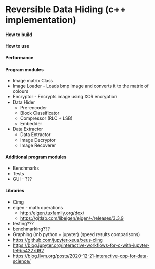 # Reversible Data Hiding (c++ implementation)

#### How to build

#### How to use

#### Performance

#### Program modules
- Image matrix Class
- Image Loader - Loads bmp image and converts it to the matrix of colours
- Encryptor - Encrypts image using XOR encryption
- Data Hider
  - Pre-encoder
  - Block Classificator
  - Compressor (RLC + LSB)
  - Embedder
- Data Extractor
  - Data Extractor
  - Image Decryptor
  - Image Recoverer

#### Additional program modules
- Benchmarks
- Tests
- GUI - ???

#### Libraries
- Cimg
- eigen - math operations
    - http://eigen.tuxfamily.org/dox/
    - https://gitlab.com/libeigen/eigen/-/releases/3.3.9
- testing???
- benchmarking???
- Graphing (mb python + jupyter) (speed results comparisons)
- https://github.com/jupyter-xeus/xeus-cling
- https://blog.jupyter.org/interactive-workflows-for-c-with-jupyter-fe9b54227d92
- https://blog.llvm.org/posts/2020-12-21-interactive-cpp-for-data-science/